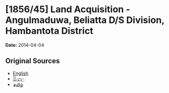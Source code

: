 # [1856/45] Land Acquisition - Angulmaduwa, Beliatta D/S Division, Hambantota District

**Date:** 2014-04-04

## Original Sources

- [English](https://documents.gov.lk/view/extra-gazettes/2014/4/1856-45_E.pdf)
- [සිංහල](https://documents.gov.lk/view/extra-gazettes/2014/4/1856-45_S.pdf)
- [தமிழ்](https://documents.gov.lk/view/extra-gazettes/2014/4/1856-45_T.pdf)
